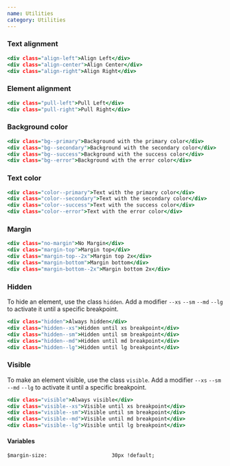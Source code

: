 ```yaml
---
name: Utilities
category: Utilities
---
```


### Text alignment
```alignment.html
<div class="align-left">Align Left</div>
<div class="align-center">Align Center</div>
<div class="align-right">Align Right</div>
```

### Element alignment
```pull.html
<div class="pull-left">Pull Left</div>
<div class="pull-right">Pull Right</div>
```

### Background color
```background.html
<div class="bg--primary">Background with the primary color</div>
<div class="bg--secondary">Background with the secondary color</div>
<div class="bg--success">Background with the success color</div>
<div class="bg--error">Background with the error color</div>
```

### Text color
```color.html
<div class="color--primary">Text with the primary color</div>
<div class="color--secondary">Text with the secondary color</div>
<div class="color--success">Text with the success color</div>
<div class="color--error">Text with the error color</div>
```

### Margin
```margin.html
<div class="no-margin">No Margin</div>
<div class="margin-top">Margin top</div>
<div class="margin-top--2x">Margin top 2x</div>
<div class="margin-bottom">Margin bottom</div>
<div class="margin-bottom--2x">Margin bottom 2x</div>
```

### Hidden
To hide an element, use the class `hidden`. Add a modifier `--xs` `--sm` `--md` `--lg` to activate it until a specific breakpoint.
```hidden.html
<div class="hidden">Always hidden</div>
<div class="hidden--xs">Hidden until xs breakpoint</div>
<div class="hidden--sm">Hidden until sm breakpoint</div>
<div class="hidden--md">Hidden until md breakpoint</div>
<div class="hidden--lg">Hidden until lg breakpoint</div>
```

### Visible
To make an element visible, use the class `visible`. Add a modifier `--xs` `--sm` `--md` `--lg` to activate it until a specific breakpoint.
```visible.html
<div class="visible">Always visible</div>
<div class="visible--xs">Visible until xs breakpoint</div>
<div class="visible--sm">Visible until sm breakpoint</div>
<div class="visible--md">Visible until md breakpoint</div>
<div class="visible--lg">Visible until lg breakpoint</div>
```

#### Variables
```
$margin-size:                     30px !default;
```